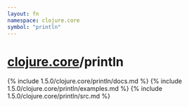 ```yaml
---
layout: fn
namespace: clojure.core
symbol: "println"
---
```


# [clojure.core](../)/println

{% include 1.5.0/clojure.core/println/docs.md %}
{% include 1.5.0/clojure.core/println/examples.md %}
{% include 1.5.0/clojure.core/println/src.md %}

